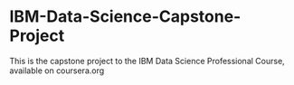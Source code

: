 # IBM-Data-Science-Capstone-Project
This is the capstone project to the IBM Data Science Professional Course, available on coursera.org
